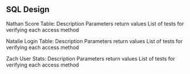 SQL Design
--

Nathan
Score Table: 
  Description
  Parameters
  return values
  List of tests for verifying each access method


Natalie
Login Table:
  Description
  Parameters
  return values
  List of tests for verifying each access method


Zach
User Stats:
  Description
  Parameters
  return values
  List of tests for verifying each access method
